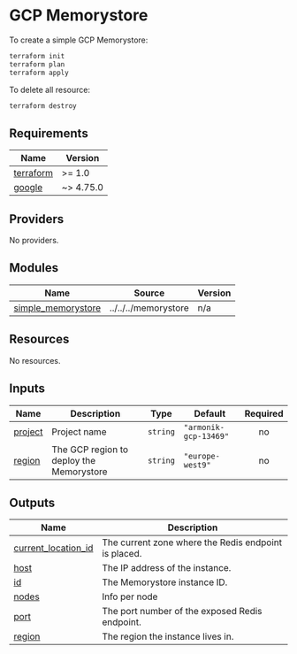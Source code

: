 # GCP Memorystore

To create a simple GCP Memorystore:

```bash
terraform init
terraform plan
terraform apply
```

To delete all resource:

```bash
terraform destroy
```

<!-- BEGIN_TF_DOCS -->
## Requirements

| Name | Version |
|------|---------|
| <a name="requirement_terraform"></a> [terraform](#requirement\_terraform) | >= 1.0 |
| <a name="requirement_google"></a> [google](#requirement\_google) | ~> 4.75.0 |

## Providers

No providers.

## Modules

| Name | Source | Version |
|------|--------|---------|
| <a name="module_simple_memorystore"></a> [simple\_memorystore](#module\_simple\_memorystore) | ../../../memorystore | n/a |

## Resources

No resources.

## Inputs

| Name | Description | Type | Default | Required |
|------|-------------|------|---------|:--------:|
| <a name="input_project"></a> [project](#input\_project) | Project name | `string` | `"armonik-gcp-13469"` | no |
| <a name="input_region"></a> [region](#input\_region) | The GCP region to deploy the Memorystore | `string` | `"europe-west9"` | no |

## Outputs

| Name | Description |
|------|-------------|
| <a name="output_current_location_id"></a> [current\_location\_id](#output\_current\_location\_id) | The current zone where the Redis endpoint is placed. |
| <a name="output_host"></a> [host](#output\_host) | The IP address of the instance. |
| <a name="output_id"></a> [id](#output\_id) | The Memorystore instance ID. |
| <a name="output_nodes"></a> [nodes](#output\_nodes) | Info per node |
| <a name="output_port"></a> [port](#output\_port) | The port number of the exposed Redis endpoint. |
| <a name="output_region"></a> [region](#output\_region) | The region the instance lives in. |
<!-- END_TF_DOCS -->